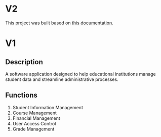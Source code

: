# V2 #

This project was built based on [this documentation](https://docs.google.com/document/d/1ykAxeGi7Jb3xjWLx0umRzozdHD464DO-ftUQm6NyF50/).

# V1 #

## Description ##
A software application designed to help educational institutions manage student data and streamline administrative processes.

## Functions ##
  1. Student Information Management
  2. Course Management
  3. Financial Management
  4. User Access Control
  5. Grade Management